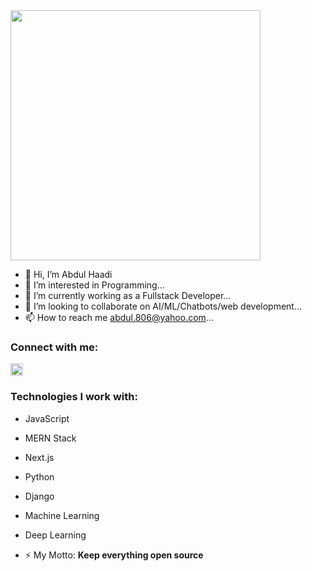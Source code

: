 <img width=400 src="https://cdn.dribbble.com/users/1162077/screenshots/3848914/programmer.gif" />

- 👋 Hi, I’m Abdul Haadi
- 👀 I’m interested in Programming...
- 🌱 I’m currently working as a Fullstack Developer...
- 💞️ I’m looking to collaborate on AI/ML/Chatbots/web development...
- 📫 How to reach me abdul.806@yahoo.com...

<!---
AbdulHadi806/AbdulHadi806 is a full-stack developer with a deep interest in Machine Learning. He is currently working at IPLEX as a full-stack developer and he loves creating open-source machine learning and deep learning models. He is fast and passionate and he loves to learn. 
--->

<h3 align="left">Connect with me:</h3>
<p style="display:flex;gap:10px" align="left">
<a style="width:20px" href="https://www.linkedin.com/in/abdul-haadi-fullstack/" target="blank"><img align="center" src="https://raw.githubusercontent.com/rahuldkjain/github-profile-readme-generator/master/src/images/icons/Social/linked-in-alt.svg" alt="https://www.linkedin.com/in/abdul-haadi-fullstack/" height="20" width="20" /></a>
</p>

<h3 align="left">Technologies I work with:</h3>

- JavaScript
- MERN Stack
- Next.js
- Python
- Django
- Machine Learning
- Deep Learning

- ⚡ My Motto: **Keep everything open source**
